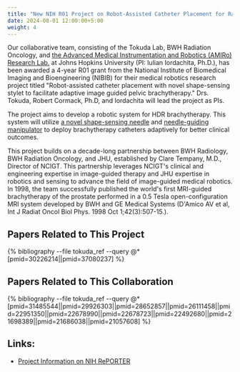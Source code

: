 ```yaml
---
title: "New NIH R01 Project on Robot-Assisted Catheter Placement for Radiation Therapy"
date: 2024-08-01 12:00:00+5:00
weight: 4
---
```


Our collaborative team, consisting of the Tokuda Lab, BWH Radiation Oncology, and [the Advanced Medical Instrumentation and Robotics (AMIRo) Research Lab.](https://amiro.lcsr.jhu.edu) at Johns Hopkins University (PI: Iulian Iordachita, Ph.D.), has been awarded a 4-year R01 grant from the National Institute of Biomedical Imaging and Bioengineering (NIBIB) for their medical robotics research project titled "Robot-assisted catheter placement with novel shape-sensing stylet to facilitate adaptive image guided pelvic brachytherapy." Drs. Tokuda, Robert Cormack, Ph.D, and Iordachita will lead the project as PIs.
 
The project aims to develop a robotic system for HDR brachytherapy. This system will utilize [a novel shape-sensing needle](https://pubmed.ncbi.nlm.nih.gov/37216067/) and [needle-guiding manipulator](https://pubmed.ncbi.nlm.nih.gov/37080237/) to deploy brachytherapy catheters adaptively for better clinical outcomes.  


This project builds on a decade-long partnership between BWH Radiology, BWH Radiation Oncology, and JHU, established by Clare Tempany, M.D., Director of NCIGT. This partnership leverages NCIGT's clinical and engineering expertise in image-guided therapy and JHU expertise in robotics and sensing to advance the field of image-guided medical robotics. In 1998, the team successfully published the world's first MRI-guided brachytherapy of the prostate performed in a 0.5 Tesla open-configuration MRI system developed by BWH and GE Medical Systems (D'Amico AV et al, Int J Radiat Oncol Biol Phys. 1998 Oct 1;42(3):507-15.).
 
## Papers Related to This Project
{% bibliography --file tokuda_ref --query @*[pmid=30226214||pmid=37080237] %}

## Papers Related to This Collaboration
{% bibliography --file tokuda_ref --query @*[pmid=31485544||pmid=29926303||pmid=28652857||pmid=26111458||pmid=22951350||pmid=22678990||pmid=22678723||pmid=22492680||pmid=21698389||pmid=21686038||pmid=21057608] %}

## Links:
- [Project Information on NIH RePORTER](https://reporter.nih.gov/search/73yQAKUz4UCAfmB7uz3z-w/project-details/10942059)

 

